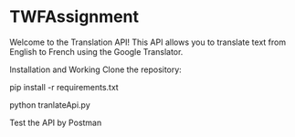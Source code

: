 # TWFAssignment
Welcome to the Translation API! This API allows you to translate text from English to French using the Google Translator.

Installation and Working
Clone the repository:

pip install -r requirements.txt

python tranlateApi.py

Test the API by Postman 

